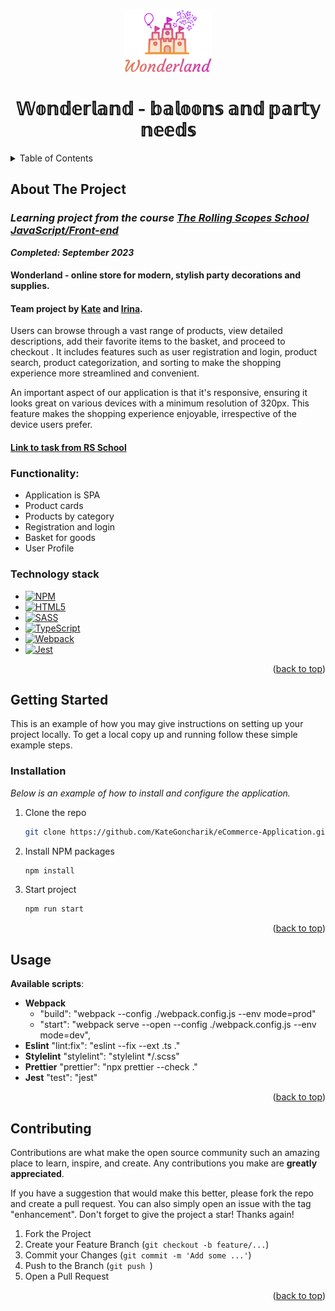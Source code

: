<a name="readme-top"></a>


<!-- PROJECT LOGO -->
<br />
<div align="center">
  <a href ="https://github.com/KateGoncharik/eCommerce-Application.git" target="_blank">
    <img src="./src/assets/icons/logo.png" alt="Logo" width="140" height="100">
  </a>

  <h1 align="center">𝕎𝕠𝕟𝕕𝕖𝕣𝕝𝕒𝕟𝕕 - 𝕓𝕒𝕝𝕠𝕠𝕟𝕤 𝕒𝕟𝕕 𝕡𝕒𝕣𝕥𝕪 𝕟𝕖𝕖𝕕𝕤</h1>

</div>



<!-- TABLE OF CONTENTS -->
<details>
  <summary>Table of Contents</summary>
  <ol>
    <li>
      <a href="#about-the-project">About The Project</a>
      <ul>
        <li><a href="#technology-stack">Technology stack</a></li>
      </ul>
    </li>
    <li>
      <a href="#getting-started">Getting Started</a>
      <ul>
       <li><a href="#installation">Installation</a></li>
      </ul>
    </li>
    <li><a href="#usage">Usage</a></li>
    <li><a href="#contributing">Contributing</a></li>
  </ol>
</details>



<!-- ABOUT THE PROJECT -->
## About The Project
### ***Learning project from the course [The Rolling Scopes School  JavaScript/Front-end](https://rs.school/js/)***
***Completed: September 2023***

#### Wonderland -  online store for modern, stylish party decorations and supplies.
#### Team project by [Kate](https://github.com/KateGoncharik) and [Irina](https://github.com/Irina-Grebennikova).

Users can browse through a vast range of products, view detailed descriptions, add their favorite items to the basket, and proceed to checkout . It includes features such as user registration and login, product search, product categorization, and sorting to make the shopping experience more streamlined and convenient.

An important aspect of our application is that it's responsive, ensuring it looks great on various devices with a minimum resolution of 320px. This feature makes the shopping experience enjoyable, irrespective of the device users prefer.

#### [Link to task from RS School](https://github.com/rolling-scopes-school/tasks/tree/master/tasks/eCommerce-Application)

### Functionality:

- Application is SPA
- Product cards
- Products by category
- Registration and login
- Basket for goods
- User Profile

### Technology stack

* [![NPM][NPM]][NPM-url]
* [![HTML5][HTML5]][HTML5-url]
* [![SASS][SASS]][SASS-url]
* [![TypeScript][TypeScript]][TypeScript-url]
* [![Webpack][Webpack]][Webpack-url]
* [![Jest][Jest]][Jest-url]



<p align="right">(<a href="#readme-top">back to top</a>)</p>


<!-- GETTING STARTED -->
## Getting Started

This is an example of how you may give instructions on setting up your project locally.
To get a local copy up and running follow these simple example steps.


### Installation

_Below is an example of how to install and configure the application._

1. Clone the repo
   ```sh
   git clone https://github.com/KateGoncharik/eCommerce-Application.git
   ```
2. Install NPM packages
   ```sh
   npm install
   ```
3. Start project
   ```sh
   npm run start
   ```

<p align="right">(<a href="#readme-top">back to top</a>)</p>



<!-- USAGE EXAMPLES -->
## Usage

**Available scripts**:

* **Webpack**  
  * "build": "webpack --config ./webpack.config.js --env mode=prod"  
  * "start": "webpack serve --open --config ./webpack.config.js --env mode=dev",
* **Eslint** "lint:fix": "eslint --fix --ext .ts ."
* **Stylelint** "stylelint": "stylelint */.scss"
* **Prettier** "prettier": "npx prettier --check ."
* **Jest** "test": "jest"


<p align="right">(<a href="#readme-top">back to top</a>)</p>



<!-- CONTRIBUTING -->
## Contributing

Contributions are what make the open source community such an amazing place to learn, inspire, and create. Any contributions you make are **greatly appreciated**.

If you have a suggestion that would make this better, please fork the repo and create a pull request. You can also simply open an issue with the tag "enhancement".
Don't forget to give the project a star! Thanks again!

1. Fork the Project
2. Create your Feature Branch (`git checkout -b feature/...`)
3. Commit your Changes (`git commit -m 'Add some ...'`)
4. Push to the Branch (`git push `)
5. Open a Pull Request

<p align="right">(<a href="#readme-top">back to top</a>)</p>



<!-- MARKDOWN LINKS & IMAGES -->
<!-- https://www.markdownguide.org/basic-syntax/#reference-style-links -->
[NPM]: https://img.shields.io/badge/NPM-%23CB3837.svg?style=for-the-badge&logo=npm&logoColor=white
[NPM-url]: https://www.npmjs.com
[HTML5]: https://img.shields.io/badge/html5-%23E34F26.svg?style=for-the-badge&logo=html5&logoColor=white
[HTML5-url]: https://html.com/html5/
[SASS]: https://img.shields.io/badge/SASS-hotpink.svg?style=for-the-badge&logo=SASS&logoColor=white
[SASS-url]: https://sass-lang.com
[Jest]: https://img.shields.io/badge/-jest-%23C21325?style=for-the-badge&logo=jest&logoColor=white
[Jest-url]: https://jestjs.io
[TypeScript]: https://img.shields.io/badge/typescript-%23007ACC.svg?style=for-the-badge&logo=typescript&logoColor=white
[TypeScript-url]: https://www.typescriptlang.org
[Webpack]: https://img.shields.io/badge/webpack-%238DD6F9.svg?style=for-the-badge&logo=webpack&logoColor=black
[Webpack-url]: https://webpack.js.org
